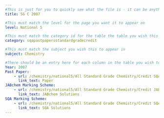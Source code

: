 ```yaml
---
#This is just for you to quickly see what the file is - it can be anything you want
title: SG C 2007

#This must match the level for the page you want it to appear on
level: National 5

#This must match the category id for the table the table you wish this to appear in
category: sqapastpapersstandardgradecredit

#This must match the subject you wish this to appear in
subject: Chemistry

#There should be an entry here for each column in the table you wish to populate:
Year: 2007
Past Paper:
    - url: /chemistry/national5/All Standard Grade Chemistry/Credit SQA PP/Credit SQA PP 2007.pdf
      link_text: Paper
JABchem Marking Scheme:
    - url: /chemistry/national5/All Standard Grade Chemistry/Credit JABchem Msch/2007creditMSch.pdf
      link_text: JABchem Solutions
SQA Marking Scheme:
    - url: /chemistry/national5/All Standard Grade Chemistry/Credit SQA Msch/Credit SQA Msch 2007.pdf
      link_text: SQA Solutions
---
```


